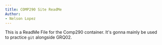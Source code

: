 ```yaml
---
title: COMP290 Site ReadMe
Author:
- Nelson Lopez
---
```


This is a ReadMe File for the Comp290 container. 
It's gonna mainly be used to practice `git` alongside GRQ02. 
